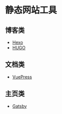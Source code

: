 # 静态网站工具

## 博客类
* [Hexo](https://hexo.io/)
* [HUGO](https://gohugo.io)

## 文档类
* [VuePress](https://vuepress.vuejs.org/)

## 主页类
* [Gatsby](https://www.gatsbyjs.org/)
